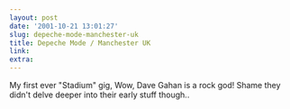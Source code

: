 ```yaml
---
layout: post
date: '2001-10-21 13:01:27'
slug: depeche-mode-manchester-uk
title: Depeche Mode / Manchester UK
link: 
extra: 
---
```


My first ever "Stadium" gig, Wow, Dave Gahan is a rock god! Shame they didn't delve deeper into their early stuff though..